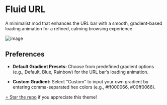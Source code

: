 # Fluid URL 

A minimalist mod that enhances the URL bar with a smooth, gradient-based loading animation for a refined, calming browsing experience.

![image](https://github.com/user-attachments/assets/7009dcfa-5dd0-4e02-b176-0382ffa01937)

## Preferences

- **Default Gradient Presets:** Choose from predefined gradient options (e.g., Default, Blue, Rainbow) for the URL bar’s loading animation.

- **Custom Gradient:** Select "Custom" to input your own gradient by entering comma-separated hex colors (e.g., #ff000066, #00ff0066).

[⭐ Star the repo](https://github.com/wysh3/Zen-Mods) if you appreciate this theme!
